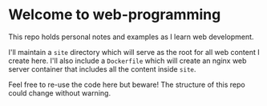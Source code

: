 # Welcome to web-programming

This repo holds personal notes and examples as I learn web development. 

I'll maintain a `site` directory which will serve as the root for all web content I create here. I'll also include a `Dockerfile` which will create an nginx web server container that includes all the content inside `site`.

Feel free to re-use the code here but beware! The structure of this repo could change without warning.
